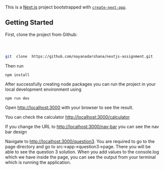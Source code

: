 This is a [Next.js](https://nextjs.org/) project bootstrapped with [`create-next-app`](https://github.com/vercel/next.js/tree/canary/packages/create-next-app).

## Getting Started

First, clone the project from Github:

```bash



git  clone  https://github.com/nayanadarshana/nextjs-assignment.git

```

Then run

```
npm install
```

After successfully creating node packages you can run the project in your local development environment using

```
npm run dev
```

Open [http://localhost:3000](http://localhost:3000) with your browser to see the result.

You can check the calculator [http://localhost:3000/calculator](http://localhost:3000/calculator)

If you change the URL to [http://localhost:3000/nav-bar](http://localhost:3000/nav-bar) you can see the nav bar design

Navigate to [http://localhost:3000/question3](http://localhost:3000/question3). You are required to go to the page directory and go to src->app->question3->page. There you will be able to see the question 3 solution. When you add values to the console.log which we have inside the page, you can see the output from your terminal which is running the application.
